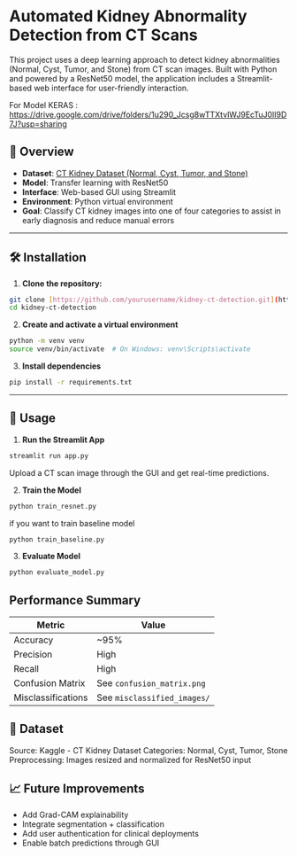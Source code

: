 # Automated Kidney Abnormality Detection from CT Scans

This project uses a deep learning approach to detect kidney abnormalities (Normal, Cyst, Tumor, and Stone) from CT scan images. Built with Python and powered by a ResNet50 model, the application includes a Streamlit-based web interface for user-friendly interaction.

For Model KERAS : https://drive.google.com/drive/folders/1u290_Jcsg8wTTXtvlWJ9EcTuJ0lI9D7J?usp=sharing

## 🧠 Overview

- **Dataset**: [CT Kidney Dataset (Normal, Cyst, Tumor, and Stone)](https://www.kaggle.com/datasets/nazmul0087/ct-kidney-dataset-normal-cyst-tumor-and-stone)
- **Model**: Transfer learning with ResNet50
- **Interface**: Web-based GUI using Streamlit
- **Environment**: Python virtual environment
- **Goal**: Classify CT kidney images into one of four categories to assist in early diagnosis and reduce manual errors

---

## 🛠️ Installation

1. **Clone the repository:**

```bash
git clone [https://github.com/yourusername/kidney-ct-detection.git](https://github.com/zakky281/Automated-Kidney-Abnormality-Detection-from-CT-Scans.git)
cd kidney-ct-detection
```

2. **Create and activate a virtual environment**

```bash
python -m venv venv
source venv/bin/activate  # On Windows: venv\Scripts\activate
```

3. **Install dependencies**
```bash
pip install -r requirements.txt
```
---

## 🚀 Usage
1. **Run the Streamlit App**
```bash
streamlit run app.py
```
Upload a CT scan image through the GUI and get real-time predictions.

2. **Train the Model**
```bash
python train_resnet.py
```

if you want to train baseline model
```bash
python train_baseline.py
```

3. **Evaluate Model**
```bash
python evaluate_model.py
```

## Performance Summary
| Metric             | Value                       |
| ------------------ | --------------------------- |
| Accuracy           | \~95%                       |
| Precision          | High                        |
| Recall             | High                        |
| Confusion Matrix   | See `confusion_matrix.png`  |
| Misclassifications | See `misclassified_images/` |

## 📌 Dataset
Source: Kaggle - CT Kidney Dataset
Categories: Normal, Cyst, Tumor, Stone
Preprocessing: Images resized and normalized for ResNet50 input

## 📈 Future Improvements
- Add Grad-CAM explainability
- Integrate segmentation + classification
- Add user authentication for clinical deployments
- Enable batch predictions through GUI

